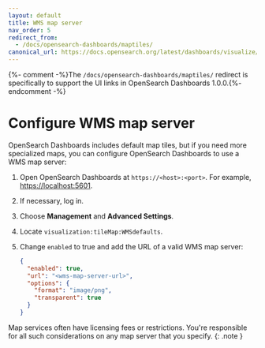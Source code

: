 ```yaml
---
layout: default
title: WMS map server
nav_order: 5
redirect_from:
  - /docs/opensearch-dashboards/maptiles/
canonical_url: https://docs.opensearch.org/latest/dashboards/visualize/maptiles/
---
```


{%- comment -%}The `/docs/opensearch-dashboards/maptiles/` redirect is specifically to support the UI links in OpenSearch Dashboards 1.0.0.{%- endcomment -%}

# Configure WMS map server

OpenSearch Dashboards includes default map tiles, but if you need more specialized maps, you can configure OpenSearch Dashboards to use a WMS map server:

1. Open OpenSearch Dashboards at `https://<host>:<port>`. For example, [https://localhost:5601](https://localhost:5601).
1. If necessary, log in.
1. Choose **Management** and **Advanced Settings**.
1. Locate `visualization:tileMap:WMSdefaults`.
1. Change `enabled` to true and add the URL of a valid WMS map server:

   ```json
   {
     "enabled": true,
     "url": "<wms-map-server-url>",
     "options": {
       "format": "image/png",
       "transparent": true
     }
   }
   ```

Map services often have licensing fees or restrictions. You're responsible for all such considerations on any map server that you specify.
{: .note }
